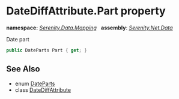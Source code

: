 # DateDiffAttribute.Part property
**namespace:** *[Serenity.Data.Mapping](../../README.md#serenity.data.mapping-namespace)*   **assembly**: *[Serenity.Net.Data](../../README.md)*

Date part

```csharp
public DateParts Part { get; }
```

## See Also

* enum [DateParts](../../Serenity.Data/DateParts.md)
* class [DateDiffAttribute](../DateDiffAttribute.md)